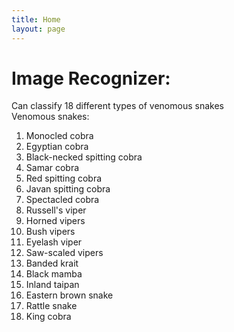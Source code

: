 ```yaml
---
title: Home
layout: page
---
```


# Image Recognizer:
Can classify 18 different types of venomous snakes <br/>
Venomous snakes:<br/>
1. Monocled cobra
2. Egyptian cobra
3. Black-necked spitting cobra
4. Samar cobra
5. Red spitting cobra
6. Javan spitting cobra
7. Spectacled cobra
8. Russell's viper
9. Horned vipers
10. Bush vipers
11. Eyelash viper
12. Saw-scaled vipers
13. Banded krait
14. Black mamba
15. Inland taipan
16. Eastern brown snake
17. Rattle snake
18. King cobra
